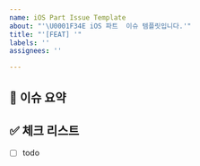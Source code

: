 ```yaml
---
name: iOS Part Issue Template
about: "'\U0001F34E iOS 파트  이슈 템플릿입니다.'"
title: "'[FEAT] '"
labels: ''
assignees: ''

---
```


## 🍎 이슈 요약
<!-- N차 과제에 대해 설명해주세요. -->


## ✅ 체크 리스트
<!-- 해야 할 일을 적어주세요. -->
- [ ] todo
